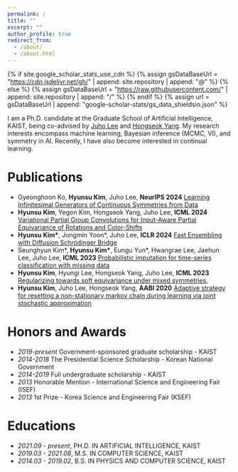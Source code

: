 ```yaml
---
permalink: /
title: ""
excerpt: ""
author_profile: true
redirect_from: 
  - /about/
  - /about.html
---
```


{% if site.google_scholar_stats_use_cdn %}
{% assign gsDataBaseUrl = "https://cdn.jsdelivr.net/gh/" | append: site.repository | append: "@" %}
{% else %}
{% assign gsDataBaseUrl = "https://raw.githubusercontent.com/" | append: site.repository | append: "/" %}
{% endif %}
{% assign url = gsDataBaseUrl | append: "google-scholar-stats/gs_data_shieldsio.json" %}

<span class='anchor' id='about-me'></span>

I am a Ph.D. candidate at the Graduate School of Artificial Intelligence, KAIST, being co-advised by [Juho Lee](https://juho-lee.github.io/) and [Hongseok Yang](https://sites.google.com/view/hongseokyang/home). My research interests encompass machine learning, Bayesian inference (MCMC, VI), and symmetry in AI. Recently, I have also become interested in continual learning.

# Publications 

- Gyeonghoon Ko, **Hyunsu Kim**, Juho Lee, **NeurIPS 2024** [Learning Infinitesimal Generators of Continuous Symmetries from Data](https://neurips.cc/Conferences/2024)
- **Hyunsu Kim**, Yegon Kim, Hongseok Yang, Juho Lee, **ICML 2024** [Variational Partial Group Convolutions for Input-Aware Partial Equivariance of Rotations and Color-Shifts](https://arxiv.org/abs/2407.04271)
- **Hyunsu Kim\***, Jongmin Yoon\*, Juho Lee, **ICLR 2024** [Fast Ensembling with Diffusion Schrödinger Bridge](https://arxiv.org/abs/2404.15814)
- Seunghyun Kim\*, **Hyunsu Kim\***, Eungu Yun\*, Hwangrae Lee, Jaehun Lee, Juho Lee, **ICML 2023** [Probabilistic imputation for time-series classification with missing data](https://arxiv.org/abs/2308.06738)
- **Hyunsu Kim**, Hyungi Lee, Hongseok Yang, Juho Lee, **ICML 2023** [Regularizing towards soft equivariance under mixed symmetries](https://arxiv.org/abs/2306.00356),
- **Hyunsu Kim**, Juho Lee, Hongseok Yang, **AABI 2020** [Adaptive strategy for resetting a non-stationary markov chain during learning via joint stochastic approximation](https://openreview.net/pdf?id=fuHh4CC3-5Z)

# Honors and Awards
- *2019-present* Government-sponsored graduate scholarship - KAIST
- *2014-2018* The Presidential Science Scholarship - Korean National Government
- *2014-2019* Full undergraduate scholarship - KAIST
- *2013* Honorable Mention - International Science and Engineering Fair (ISEF)
- *2013* 1st Prize - Korea Science and Engineering Fair (KSEF) 

# Educations
- *2021.09 - present*, PH.D. IN ARTIFICIAL INTELLIGENCE, KAIST
- *2019.03 - 2021.08*, M.S. IN COMPUTER SCIENCE, KAIST
- *2014.03 - 2019.02*, B.S. IN PHYSICS AND COMPUTER SCIENCE, KAIST